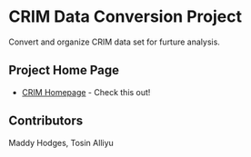 # CRIM Data Conversion Project

Convert and organize CRIM data set for furture analysis.

## Project Home Page

* [CRIM Homepage](https://sites.google.com/a/haverford.edu/crim-project/) - Check this out!

## Contributors

Maddy Hodges, Tosin Alliyu

